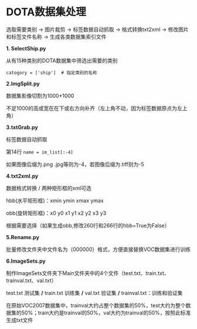 # DOTA数据集处理 #


选取需要类别 → 图片裁剪 → 标签数据自动抓取 → 格式转换txt2xml → 修改图片和标签文件名称 → 生成各类数据集索引文件

**1. SelectShip.py**
  
从有15种类别的DOTA数据集中筛选出需要的类别

`catogory = ['ship']  # 指定类别的名称`

**2.ImgSplit.py**
  
数据集影像切割为1000*1000

不足1000的高或宽在在下或右方向补齐（左上角不动，因为标签数据原点为左上角）

**3.txtGrab.py**
  
标签数据自动抓取

第14行 `name = im_list[:-4]`

如果图像后缀为.png .jpg等则为-4，若图像后缀为.tiff则为-5

**4.txt2xml.py**

数据格式转换 / 两种矩形框的xml可选

hbb(水平矩形框)：xmin ymin xmax ymax

obb(旋转矩形框)：x0 y0 x1 y1 x2 y2 x3 y3 

根据需要选择（如果生成obb,修改260行和266行的hbb=True为False）

**5.Rename.py**

批量修改文件夹中文件名为（000000）格式，方便直接替换VOC数据集进行训练

**6.ImageSets.py**

制作ImageSets文件夹下Main文件夹中的4个文件（test.txt、train.txt、trainval.txt、val.txt）

test.txt 测试集 **/** 
train.txt 训练集 **/** 
val.txt 验证集 **/** 
trainval.txt：训练和验证集

在原始VOC2007数据集中，trainval大约占整个数据集的50%，test大约为整个数据集的50%；train大约是trainval的50%，val大约为trainval的50%，按照此标准生成txt文件

  
